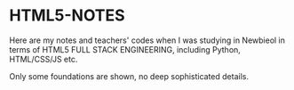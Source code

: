 # HTML5-NOTES

Here are my notes and teachers' codes when I was studying in Newbieol in terms of HTML5 FULL STACK ENGINEERING, including Python, HTML/CSS/JS etc.

Only some foundations are shown, no deep sophisticated details.



